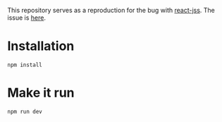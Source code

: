 This repository serves as a reproduction for the bug with [react-jss](https://github.com/cssinjs/jss). The issue is [here](https://github.com/cssinjs/jss/issues/1231).

# Installation

`npm install`

# Make it run

`npm run dev`
